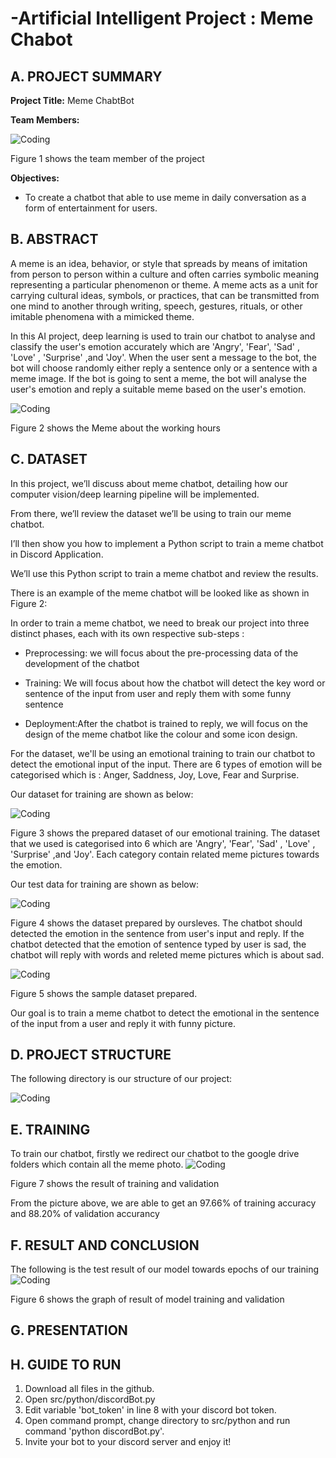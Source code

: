 # -Artificial Intelligent Project : Meme Chabot
## A. PROJECT SUMMARY

**Project Title:** Meme ChabtBot

**Team Members:** 

![Coding](https://github.com/Choo99/Meme-Chatbot/blob/master/misc/Team%20Members.png)

Figure 1 shows the team member of the project

**Objectives:**

- To create a chatbot that able to use meme in daily conversation as a form of entertainment for users.

## B. ABSTRACT
  A meme is an idea, behavior, or style that spreads by means of imitation from person to person within a culture and often carries symbolic meaning representing a particular phenomenon or theme. A meme acts as a unit for carrying cultural ideas, symbols, or practices, that can be transmitted from one mind to another through writing, speech, gestures, rituals, or other imitable phenomena with a mimicked theme.
  
  In this AI project, deep learning is used to train our chatbot to analyse and classify the user's emotion accurately which are 'Angry', 'Fear', 'Sad' , 'Love' , 'Surprise' ,and 'Joy'. When the user sent a message to the bot, the bot will choose randomly either reply a sentence only or a sentence with a meme image. If the bot is going to sent a meme, the bot will analyse the user's emotion and reply a suitable meme based on the user's emotion.
  
![Coding](https://www.todaysparent.com/wp-content/uploads/2017/06/when-your-kid-becomes-a-meme.jpg)

Figure 2 shows the Meme about the working hours

## C. DATASET
In this project, we’ll discuss about meme chatbot, detailing how our computer vision/deep learning pipeline will be implemented.

From there, we’ll review the dataset we’ll be using to train our meme chatbot.

I’ll then show you how to implement a Python script to train a meme chatbot in Discord Application.

We’ll use this Python script to train a meme chatbot and review the results.

There is an example of the meme chatbot will be looked like as shown in Figure 2:

In order to train a meme chatbot, we need to break our project into three distinct phases, each with its own respective sub-steps :

- Preprocessing: we will focus about the pre-processing data of the development of the chatbot

- Training: We will focus about how the chatbot will detect the key word or sentence of the input from user and reply them with some funny sentence 

- Deployment:After the chatbot is trained to reply, we will focus on the design of the meme chatbot like the colour and some icon design.


For the dataset, we'll be using an emotional training to train our chatbot to detect the emotional input of the input. There are 6 types of emotion will be categorised which is : Anger, Saddness, Joy, Love, Fear and Surprise.

Our dataset for training are shown as below:

![Coding](https://github.com/Choo99/Meme-Chatbot/blob/master/misc/dataset.png)

Figure 3 shows the prepared dataset of our emotional training.
The dataset that we used is categorised into 6 which are 'Angry', 'Fear', 'Sad' , 'Love' , 'Surprise' ,and 'Joy'. Each category contain related meme pictures towards the emotion. 

Our test data for training are shown as below:

![Coding](https://github.com/Choo99/Meme-Chatbot/blob/master/misc/test%20data.PNG)

Figure 4 shows the dataset prepared by oursleves.
The chatbot should detected the emotion in the sentence from user's input and reply. If the chatbot detected that the emotion of sentence typed by user is sad, the chatbot will reply with words and releted meme pictures which is about sad. 


![Coding](https://github.com/Choo99/Meme-Chatbot/blob/master/misc/sample%20data.PNG)

Figure 5 shows the sample dataset prepared.

Our goal is to train a meme chatbot to detect the emotional in the sentence of the input from a user and reply it with funny picture.

## D. PROJECT STRUCTURE

The following directory is our structure of our project:

![Coding](https://github.com/Choo99/Meme-Chatbot/blob/master/misc/structure.PNG)


## E. TRAINING
To train our chatbot, firstly we redirect our chatbot to the google drive folders which contain all the meme photo.
![Coding](https://github.com/Choo99/Meme-Chatbot/blob/master/misc/training.PNG)

Figure 7 shows the result of training and validation

From the picture above, we are able to get an 97.66% of training accuracy  and 88.20% of validation accurancy

## F.  RESULT AND CONCLUSION
The following is the test result of our model towards epochs of our training
![Coding](https://github.com/Choo99/Meme-Chatbot/blob/master/misc/graph.png)

Figure 6 shows the graph of result of model training and validation




## G.  PRESENTATION

## H.  GUIDE TO RUN
1. Download all files in the github.
2. Open src/python/discordBot.py
3. Edit variable 'bot_token' in line 8 with your discord bot token.
4. Open command prompt, change directory to src/python and run command 'python discordBot.py'.
5. Invite your bot to your discord server and enjoy it!

